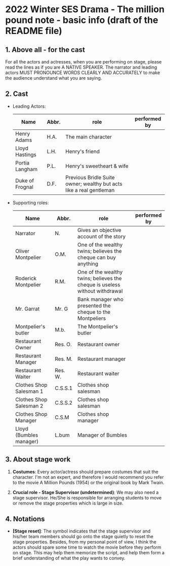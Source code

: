 # 2022 Winter SES Drama - The million pound note - basic info (draft of the README file)

## 1. Above all - for the cast
For all the actors and actresses, when you are performing on stage, please read the lines as if you are A NATIVE SPEAKER. The narrator and leading actors MUST PRONOUNCE WORDS CLEARLY AND ACCURATELY to make the audience understand what you are saying.

## 2. Cast

- Leading Actors:

    | Name | Abbr. | role | performed by |
    | ---- | ----- | ---- | ------------ |
    |Henry Adams|H.A.|  The main character| |
    |Lloyd Hastings| L.H.| Henry's friend| |
    |Portia Langham|P.L.| Henry's sweetheart & wife| |
    | Duke of Frognal | D.F. | Previous Bridle Suite owner; wealthy but acts like a real gentleman ||

- Supporting roles:

    | Name                    | Abbr.   | role                                                                        | performed by |
    |-------------------------|---------|-----------------------------------------------------------------------------| -----|
    | Narrator                | N.      | Gives an objective account of the story                                     | |
    | Oliver Montpelier       | O.M.    | One of the wealthy twins; believes the cheque can buy anything              ||
    | Roderick Montpelier     | R.M.    | One of the wealthy twins; believes the cheque is useless without withdrawal ||
    | Mr. Garrat              | Mr. G   | Bank manager who presented the cheque to the Montpeliers                 ||
    | Montpelier's butler     | M.b.    | The Montpelier's butler                                                    | |
    | Restaurant Owner        | Res. O. | Restaurant owner                                                            ||
    | Restaurant Manager      | Res. M. | Restaurant manager                                                          ||
    | Restaurant Waiter       | Res. W. | Restaurant waiter                                                           ||
    | Clothes Shop Salesman 1 | C.S.S.1 | Clothes shop salesman                                                       ||
    | Clothes Shop Salesman 2 | C.S.S.2 | Clothes shop salesman                                                       ||
    | Clothes Shop Manager    | C.S.M   | Clothes shop manager                                                        ||
    | Lloyd (Bumbles manager) | L.bum | Manager of Bumbles ||

## 3. About stage work
1. **Costumes**: Every actor/actress should prepare costumes that suit the character. I'm not an expert, and therefore I would recommend you refer to the movie A Million Pounds (1954) or the original book by Mark Twain.

2. **Crucial role - Stage Supervisor (undetermined)**: We may also need a stage supervisor. He/She is responsible for arranging students to move or remove the stage properties which is large in size.


## 4. Notations

- **[Stage reset]**: The symbol indicates that the stage supervisor and his/her team members should go onto the stage quietly to reset the stage properties. Besides, from my personal point of view, I think the actors should spare some time to watch the movie before they perform on stage. This may help them memorize the script, and help them form a brief understanding of what the play wants to convey.

